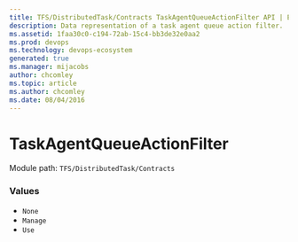 ```yaml
---
title: TFS/DistributedTask/Contracts TaskAgentQueueActionFilter API | Extensions for Azure DevOps Services
description: Data representation of a task agent queue action filter.
ms.assetid: 1faa30c0-c194-72ab-15c4-bb3de32e0aa2
ms.prod: devops
ms.technology: devops-ecosystem
generated: true
ms.manager: mijacobs
author: chcomley
ms.topic: article
ms.author: chcomley
ms.date: 08/04/2016
---
```


# TaskAgentQueueActionFilter

Module path: `TFS/DistributedTask/Contracts`

### Values

* `None` 
* `Manage` 
* `Use` 
